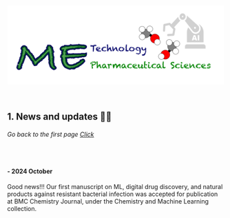 ![](../images/cv-header.png)

&nbsp;

## 1. News and updates :rocket::first_quarter_moon:

###### Go back to the first page [Click](../README.md)

&nbsp;

#### - 2024 October

Good news!!! Our first manuscript on ML, digital drug discovery, and natural products against resistant bacterial infection was accepted for publication at BMC Chemistry Journal, under the Chemistry and Machine Learning collection.
